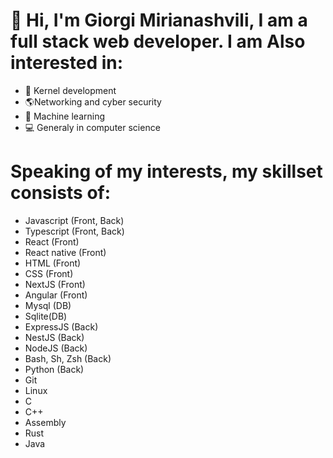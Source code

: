 # 👋 Hi, I'm Giorgi Mirianashvili, I am a full stack web developer. I am Also interested in:
- 💾 Kernel development
- 🌎Networking and cyber security
- 🤖 Machine learning
- 💻 Generaly in computer science
# Speaking of my interests, my skillset consists of:
- Javascript (Front, Back) 
- Typescript (Front, Back)
- React (Front)
- React native (Front)
- HTML (Front)
- CSS (Front)
- NextJS (Front)
- Angular (Front)
- Mysql (DB)
- Sqlite(DB)
- ExpressJS (Back)
- NestJS (Back)
- NodeJS (Back)
- Bash, Sh, Zsh (Back)
- Python (Back)
- Git
- Linux
- C
- C++
- Assembly
- Rust
- Java
